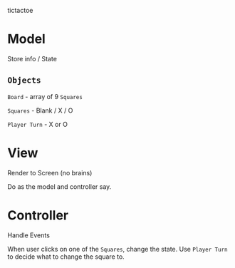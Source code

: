 tictactoe

# Model
Store info / State

## `Objects`

`Board` - array of 9 `Squares`

`Squares` - Blank / X / O

`Player Turn` - X or O

# View
Render to Screen (no brains)

Do as the model and controller say.

# Controller
Handle Events

When user clicks on one of the `Squares`, change the state. Use `Player Turn` to decide what to change the square to.